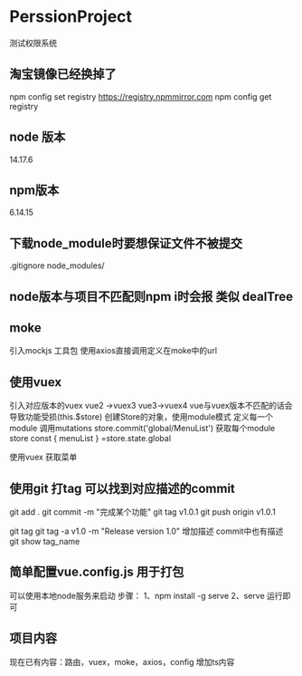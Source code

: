 # PerssionProject
测试权限系统
## 淘宝镜像已经换掉了 
npm config set registry https://registry.npmmirror.com
npm config get registry
## node 版本
14.17.6
## npm版本
6.14.15
## 下载node_module时要想保证文件不被提交
.gitignore
node_modules/
## node版本与项目不匹配则npm i时会报 类似 dealTree

## moke 
引入mockjs 工具包 使用axios直接调用定义在moke中的url

## 使用vuex
引入对应版本的vuex vue2 ->vuex3  vue3->vuex4 vue与vuex版本不匹配的话会导致功能受损(this.$store)
创建Store的对象，使用module模式
定义每一个module 
调用mutations     store.commit('global/MenuList')
获取每个module store    const { menuList } =store.state.global

使用vuex 获取菜单

## 使用git 打tag 可以找到对应描述的commit

git add .
git commit -m "完成某个功能"
git tag v1.0.1
git push origin v1.0.1

git tag
git tag -a v1.0 -m "Release version 1.0" 增加描述  commit中也有描述
git show tag_name 

## 简单配置vue.config.js 用于打包
   可以使用本地node服务来启动
   步骤：
       1、npm install -g serve
       2、serve
    运行即可

## 



## 项目内容
现在已有内容：路由，vuex，moke，axios，config
增加ts内容








